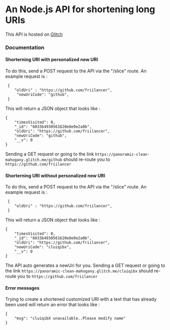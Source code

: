 # An Node.js API for shortening long URIs

This API is hosted on [Glitch](https://panoramic-clean-mahogany.glitch.me)

### Documentation

#### Shorterning URI with personalized new URI

To do this, send a POST request to the API via the "/slice" route. An example request is :

```
 {
 	"oldUri" : "https://github.com/friilancer",
 	 "newUriCode": "github",
 }
```

This will return a JSON object that looks like : 

```
{
    "timesVisited": 0,
    "_id": "6033b4930561620e8e0e2a0b",
    "oldUri": "https://github.com/friilancer",
    "newUriCode": "github",
    "__v": 0
}
```
Sending a GET request or going to the link ```https://panoramic-clean-mahogany.glitch.me/github``` should re-route you to ```https://github.com/friilancer```

#### Shorterning URI without personalized new URI

To do this, send a POST request to the API via the "/slice" route. An example request is :

```
 {
 	"oldUri" : "https://github.com/friilancer",
 }
```

This will return a JSON object that looks like : 

```
{
    "timesVisited": 0,
    "_id": "6033b4930561620e8e0e2a0b",
    "oldUri": "https://github.com/friilancer",
    "newUriCode": "cluiqibx",
    "__v": 0
}
```

The API auto generates a newUri for you. Sending a GET request or going to the link ```https://panoramic-clean-mahogany.glitch.me/cluiqibx``` should re-route you to ```https://github.com/friilancer```

#### Error messages

Trying to create a shortened customized URI with a text that has already been used will return an error that looks like : 

```
{
    "msg": "cluiqibX unavailable..Please modify name"
}

```
 